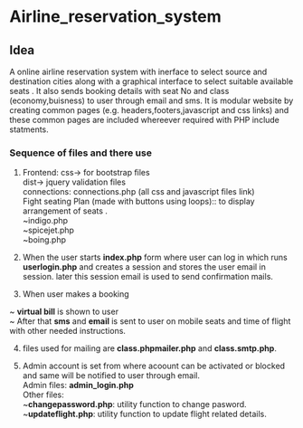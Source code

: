 # Airline_reservation_system


## Idea
A online airline reservation system with inerface to select source and destination cities along with a graphical interface to select suitable available seats .
It also sends booking details with seat No and class (economy,buisness) to user through email and sms.
It is modular website by creating  common pages (e.g.  headers,footers,javascript and css links)
and these common pages are included whereever required with PHP include statments.


### Sequence of files and there use

1. Frontend: css-> for bootstrap files</br>
             dist-> jquery validation files</br>
   connections: connections.php (all css and javascript files link)</br>
   Fight seating Plan (made with buttons using loops):: to display arrangement of seats . </br>
            ~indigo.php</br>
            ~spicejet.php</br>
            ~boing.php</br>
            
2. When the user starts **index.php** form where user can log in which runs  **userlogin.php** and creates a session and stores the user email in session.
later this session email is used to send confirmation mails.

3. When user makes a booking</br>

~ **virtual bill** is shown to user</br>
~ After that **sms** and **email** is sent to user on mobile seats and time of flight with other needed instructions. </br>

4. files used for mailing are **class.phpmailer.php** and **class.smtp.php**.</br>

5. Admin account is set from where acoount  can be activated or blocked and same will be notified to user through email.</br>
   Admin files: **admin_login.php**</br>
   Other files:</br>
    ~**changepassword.php**: utility function to change pasword.</br>
    ~**updateflight.php**: utility function to update flight related details.</br>
           
